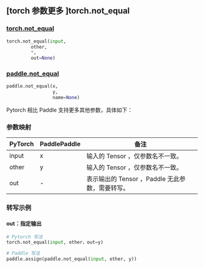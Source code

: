 ## [torch 参数更多 ]torch.not_equal

### [torch.not_equal](https://pytorch.org/docs/stable/generated/torch.not_equal.html?highlight=torch.not_equal#torch.not_equal)

```python
torch.not_equal(input,
         other,
         *,
         out=None)
```

### [paddle.not_equal](https://www.paddlepaddle.org.cn/documentation/docs/zh/develop/api/paddle/not_equal_cn.html#not_equal)

```python
paddle.not_equal(x,
                 y,
                 name=None)
```

Pytorch 相比 Paddle 支持更多其他参数，具体如下：

### 参数映射
| PyTorch       | PaddlePaddle | 备注                                                   |
| ------------- | ------------ | ------------------------------------------------------|
| input         | x            | 输入的 Tensor ，仅参数名不一致。                          |
| other         | y            | 输入的 Tensor ，仅参数名不一致。                          |
| out           | -            | 表示输出的 Tensor ，Paddle 无此参数，需要转写。      |


### 转写示例
#### out：指定输出
```python
# Pytorch 写法
torch.not_equal(input, other，out=y)

# Paddle 写法
paddle.assign(paddle.not_equal(input, other, y))
```
